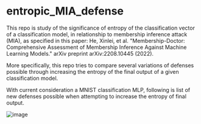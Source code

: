 # entropic_MIA_defense

This repo is study of the significance of entropy of the classification vector of a classification model, in relationship to membership inference attack (MIA), as specified in this paper: He, Xinlei, et al. "Membership-Doctor: Comprehensive Assessment of Membership Inference Against Machine Learning Models." arXiv preprint arXiv:2208.10445 (2022).

More specifically, this repo tries to compare several variations of defenses possible through increasing the entropy of the final output of a given classification model.

With current consideration a MNIST classification MLP, following is list of new defenses possible when attempting to increase the entropy of final output.



![image](https://user-images.githubusercontent.com/47445756/233807327-0cd0380f-0c22-40a9-87d1-f3218bcd7063.png)
